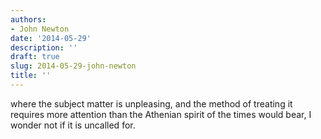 ```yaml
---
authors:
- John Newton
date: '2014-05-29'
description: ''
draft: true
slug: 2014-05-29-john-newton
title: ''
---
```

where the subject matter is unpleasing, and the method of treating it requires more attention than the Athenian spirit of the times would bear, I wonder not if it is uncalled for.



